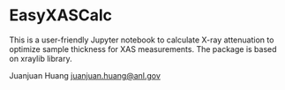 # EasyXASCalc
 
This is a user-friendly Jupyter notebook to calculate X-ray attenuation to optimize sample thickness for XAS measurements. 
The package is based on xraylib library. 

Juanjuan Huang
juanjuan.huang@anl.gov